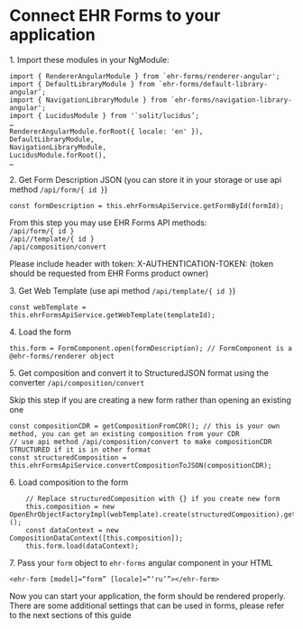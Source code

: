 # Connect EHR Forms to your application

1\. Import these modules in your NgModule:

```
import { RendererAngularModule } from `ehr-forms/renderer-angular';
import { DefaultLibraryModule } from `ehr-forms/default-library-angular’;  
import { NavigationLibraryModule } from `ehr-forms/navigation-library-angular';
import { LucidusModule } from '`solit/lucidus’;  
…  
RendererAngularModule.forRoot({ locale: 'en' }),  
DefaultLibraryModule,  
NavigationLibraryModule,  
LucidusModule.forRoot(),  
…
```

2\. Get Form Description JSON (you can store it in your storage or use api method `/api/form/{ id }`)

```
const formDescription = this.ehrFormsApiService.getFormById(formId);
```

From this step you may use EHR Forms API methods:\
`/api/form/{ id }`\
`/api//template/{ id }`\
`/api/composition/convert`

Please include header with token: X-AUTHENTICATION-TOKEN: (token should be requested from EHR Forms product owner)

3\. Get Web Template (use api method `/api/template/{ id }`)

```
const webTemplate = this.ehrFormsApiService.getWebTemplate(templateId); 
```

4\. Load the form

```
this.form = FormComponent.open(formDescription); // FormComponent is a @ehr-forms/renderer object
```

5\. Get composition and convert it to StructuredJSON format using the converter `/api/composition/convert`

Skip this step if you are creating a new form rather than opening an existing one

```
const compositionCDR = getCompositionFromCDR(); // this is your own method, you can get an existing composition from your CDR  
// use api method /api/composition/convert to make compositionCDR STRUCTURED if it is in other format  
const structuredComposition = this.ehrFormsApiService.convertCompositionToJSON(compositionCDR);
```

6\. Load composition to the form

```
    // Replace structuredComposition with {} if you create new form
    this.composition = new OpenEhrObjectFactoryImpl(webTemplate).create(structuredComposition).get<Composition>();
    const dataContext = new CompositionDataContext([this.composition]);
    this.form.load(dataContext);
```

7\. Pass your `form` object to `ehr-forms` angular component in your HTML

```
<ehr-form [model]=“form” [locale]=“‘ru’”></ehr-form>
```

Now you can start your application, the form should be rendered properly.\
There are some additional settings that can be used in forms, please refer to the next sections of this guide
